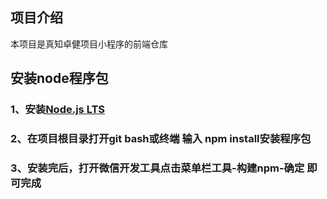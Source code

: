 ## 项目介绍
本项目是真知卓健项目小程序的前端仓库

## 安装node程序包

### 1、安装[Node.js LTS](https://nodejs.org/zh-cn/) 
### 2、在项目根目录打开git bash或终端 输入 npm install安装程序包
### 3、安装完后，打开微信开发工具点击菜单栏工具-构建npm-确定 即可完成
